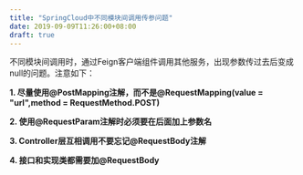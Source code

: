 ```yaml
---
title: "SpringCloud中不同模块间调用传参问题"
date: 2019-09-09T11:26:00+08:00
draft: true
---
```


不同模块间调用时，通过Feign客户端组件调用其他服务，出现参数传过去后变成null的问题。注意如下：

**1. 尽量使用@PostMapping注解，而不是@RequestMapping(value = "url",method = RequestMethod.POST)**

**2. 使用@RequestParam注解时必须要在后面加上参数名**

**3. Controller层互相调用不要忘记@RequestBody注解**

**4. 接口和实现类都需要加@RequestBody**

